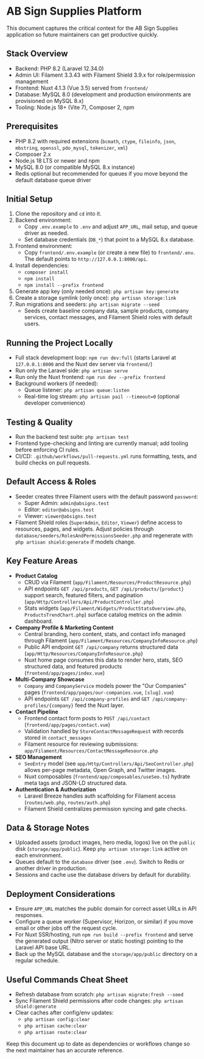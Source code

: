 # AB Sign Supplies Platform

This document captures the critical context for the AB Sign Supplies application so future maintainers can get productive quickly.

## Stack Overview
- Backend: PHP 8.2 (Laravel 12.34.0)
- Admin UI: Filament 3.3.43 with Filament Shield 3.9.x for role/permission management
- Frontend: Nuxt 4.1.3 (Vue 3.5) served from `frontend/`
- Database: MySQL 8.0 (development and production environments are provisioned on MySQL 8.x)
- Tooling: Node.js 18+ (Vite 7), Composer 2, npm

## Prerequisites
- PHP 8.2 with required extensions (`bcmath`, `ctype`, `fileinfo`, `json`, `mbstring`, `openssl`, `pdo_mysql`, `tokenizer`, `xml`)
- Composer 2.x
- Node.js 18 LTS or newer and npm
- MySQL 8.0 (or compatible MySQL 8.x instance)
- Redis optional but recommended for queues if you move beyond the default database queue driver

## Initial Setup
1. Clone the repository and `cd` into it.
2. Backend environment:
   - Copy `.env.example` to `.env` and adjust `APP_URL`, mail setup, and queue driver as needed.
   - Set database credentials (`DB_*`) that point to a MySQL 8.x database.
3. Frontend environment:
   - Copy `frontend/.env.example` (or create a new file) to `frontend/.env`. The default points to `http://127.0.0.1:8000/api`.
4. Install dependencies:
   - `composer install`
   - `npm install`
   - `npm install --prefix frontend`
5. Generate app key (only needed once): `php artisan key:generate`
6. Create a storage symlink (only once): `php artisan storage:link`
7. Run migrations and seeders: `php artisan migrate --seed`
   - Seeds create baseline company data, sample products, company services, contact messages, and Filament Shield roles with default users.

## Running the Project Locally
- Full stack development loop: `npm run dev:full` (starts Laravel at `127.0.0.1:8000` and the Nuxt dev server via `frontend/`)
- Run only the Laravel side: `php artisan serve`
- Run only the Nuxt frontend: `npm run dev --prefix frontend`
- Background workers (if needed):
  - Queue listener: `php artisan queue:listen`
  - Real-time log stream: `php artisan pail --timeout=0` (optional developer convenience)

## Testing & Quality
- Run the backend test suite: `php artisan test`
- Frontend type-checking and linting are currently manual; add tooling before enforcing CI rules.
- CI/CD: `.github/workflows/pull-requests.yml` runs formatting, tests, and build checks on pull requests.

## Default Access & Roles
- Seeder creates three Filament users with the default password `password`:
  - Super Admin: `admin@absigns.test`
  - Editor: `editor@absigns.test`
  - Viewer: `viewer@absigns.test`
- Filament Shield roles (`SuperAdmin`, `Editor`, `Viewer`) define access to resources, pages, and widgets. Adjust policies through `database/seeders/RolesAndPermissionsSeeder.php` and regenerate with `php artisan shield:generate` if models change.

## Key Feature Areas
- **Product Catalog**
  - CRUD via Filament (`app/Filament/Resources/ProductResource.php`)
  - API endpoints `GET /api/products`, `GET /api/products/{product}` support search, featured filters, and pagination (`app/Http/Controllers/Api/ProductController.php`)
  - Stats widgets (`app/Filament/Widgets/ProductStatsOverview.php`, `ProductsTrendChart.php`) surface catalog metrics on the admin dashboard.
- **Company Profile & Marketing Content**
  - Central branding, hero content, stats, and contact info managed through Filament (`app/Filament/Resources/CompanyInfoResource.php`)
  - Public API endpoint `GET /api/company` returns structured data (`app/Http/Resources/CompanyInfoResource.php`)
  - Nuxt home page consumes this data to render hero, stats, SEO structured data, and featured products (`frontend/app/pages/index.vue`)
- **Multi-Company Showcase**
  - `Company` and `CompanyService` models power the "Our Companies" pages (`frontend/app/pages/our-companies.vue`, `[slug].vue`)
  - API endpoints `GET /api/company-profiles` and `GET /api/company-profiles/{company}` feed the Nuxt layer.
- **Contact Pipeline**
  - Frontend contact form posts to `POST /api/contact` (`frontend/app/pages/contact.vue`)
  - Validation handled by `StoreContactMessageRequest` with records stored in `contact_messages`
  - Filament resource for reviewing submissions: `app/Filament/Resources/ContactMessageResource.php`
- **SEO Management**
  - `SeoEntry` model (see `app/Http/Controllers/Api/SeoController.php`) allows per-page metadata, Open Graph, and Twitter images.
  - Nuxt composables (`frontend/app/composables/useSeo.ts`) hydrate meta tags and JSON-LD structured data.
- **Authentication & Authorization**
  - Laravel Breeze handles auth scaffolding for Filament access (`routes/web.php`, `routes/auth.php`)
  - Filament Shield centralizes permission syncing and gate checks.

## Data & Storage Notes
- Uploaded assets (product images, hero media, logos) live on the `public` disk (`storage/app/public`). Keep `php artisan storage:link` active on each environment.
- Queues default to the `database` driver (see `.env`). Switch to Redis or another driver in production.
- Sessions and cache use the database drivers by default for durability.

## Deployment Considerations
- Ensure `APP_URL` matches the public domain for correct asset URLs in API responses.
- Configure a queue worker (Supervisor, Horizon, or similar) if you move email or other jobs off the request cycle.
- For Nuxt SSR/hosting, run `npm run build --prefix frontend` and serve the generated output (Nitro server or static hosting) pointing to the Laravel API base URL.
- Back up the MySQL database and the `storage/app/public` directory on a regular schedule.

## Useful Commands Cheat Sheet
- Refresh database from scratch: `php artisan migrate:fresh --seed`
- Sync Filament Shield permissions after code changes: `php artisan shield:generate`
- Clear caches after config/env updates:
  - `php artisan config:clear`
  - `php artisan cache:clear`
  - `php artisan route:clear`

Keep this document up to date as dependencies or workflows change so the next maintainer has an accurate reference.
